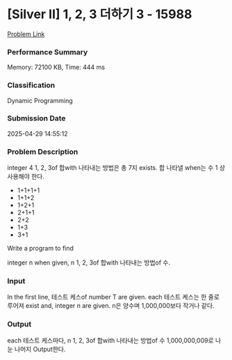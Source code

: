 <!-- Official English translation (US) — human-reviewed -->
<!-- Original: README.md -->
<!-- Translation generated: 2025-10-26 16:46:49 UTC -->

# [Silver II] 1, 2, 3 더하기 3 - 15988 

[Problem Link](https://www.acmicpc.net/problem/15988) 

### Performance Summary

Memory: 72100 KB, Time: 444 ms

### Classification

Dynamic Programming

### Submission Date

2025-04-29 14:55:12

### Problem Description

<p>integer 4 1, 2, 3of 합with 나타내는 방법은 총 7지 exists. 합 나타낼 when는 수 1 상 사용해야 한다.</p>

<ul>
	<li>1+1+1+1</li>
	<li>1+1+2</li>
	<li>1+2+1</li>
	<li>2+1+1</li>
	<li>2+2</li>
	<li>1+3</li>
	<li>3+1</li>
</ul>

Write a program to find <p>integer n when given, n 1, 2, 3of 합with 나타내는 방법of 수.</p>

### Input 

 <p>In the first line, 테스트 케스of number T are given. each 테스트 케스는 한 줄로 루어져 exist and, integer n are given. n은 양수며 1,000,000보다 작거나 같다.</p>

### Output 

 <p>each 테스트 케스마다, n 1, 2, 3of 합with 나타내는 방법of 수 1,000,000,009로 나눈 나머지 Output한다.</p>

